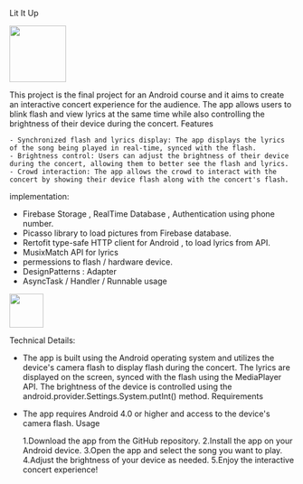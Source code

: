 Lit It Up

<img src="https://user-images.githubusercontent.com/66652532/215299446-039f8f2d-cf6b-49e9-a486-0f8499c8bc54.jpg" width="100" height="100">


This project is the final project for an Android course and it aims to create an interactive concert experience for the audience. The app allows users to blink flash and view lyrics at the same time while also controlling the brightness of their device during the concert.
Features

    - Synchronized flash and lyrics display: The app displays the lyrics of the song being played in real-time, synced with the flash.
    - Brightness control: Users can adjust the brightness of their device during the concert, allowing them to better see the flash and lyrics.
    - Crowd interaction: The app allows the crowd to interact with the concert by showing their device flash along with the concert's flash.
    
 
implementation:
- Firebase Storage , RealTime Database , Authentication using phone number.
- Picasso library to load pictures from Firebase database.
- Rertofit type-safe HTTP client for Android , to load lyrics from API.
- MusixMatch API for lyrics
- permessions to flash / hardware device.
- DesignPatterns : Adapter 
- AsyncTask / Handler / Runnable usage

<img src="https://user-images.githubusercontent.com/66652532/215631136-b2d04127-8f36-4085-b9c3-a1bacb50512b.png" width="60" height="60">



Technical Details:

- The app is built using the Android operating system and utilizes the device's camera flash to display flash during the concert. The lyrics are displayed on the screen, synced with the flash using the MediaPlayer API. The brightness of the device is controlled using the android.provider.Settings.System.putInt() method.
Requirements

- The app requires Android 4.0 or higher and access to the device's camera flash.
Usage

    1.Download the app from the GitHub repository.
    2.Install the app on your Android device.
    3.Open the app and select the song you want to play.
    4.Adjust the brightness of your device as needed.
    5.Enjoy the interactive concert experience!

